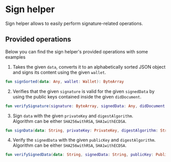 # Sign helper
Sign helper allows to easily perform signature-related operations.

## Provided operations
Below you can find the sign helper's provided operations with some examples

1. Takes the given `data`, converts it to an alphabetically sorted JSON object and signs its content
   using the given `wallet`.
```kotlin
fun signSorted(data: Any, wallet: Wallet): ByteArray 
```
2. Verifies that the given `signature` is valid for the given `signedData` by using the public keys
   contained inside the given `didDocument`.
```kotlin
fun verifySignature(signature: ByteArray, signedData: Any, didDocument: DidDocument): Boolean
```
3. Sign `data` with the given `privateKey` and `digestAlgorithm`.  
Algorithm can be either `SHA256withRSA`, `SHA1withECDSA`.
```kotlin
fun signData(data: String, privateKey: PrivateKey, digestAlgorithm: String): String
```
4. Verify the `signedData` with the given `publicKey` and `digestAlgorithm`.  
Algorithm can be either `SHA256withRSA`, `SHA1withECDSA`.
```kotlin
fun verifySignedData(data: String, signedData: String, publicKey: PublicKey, digestAlgorithm: String): Boolean
```

